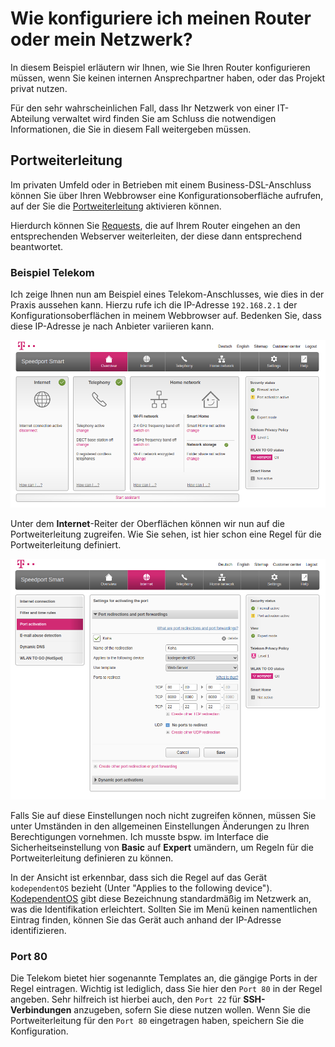 # Wie konfiguriere ich meinen Router oder mein Netzwerk?

In diesem Beispiel erläutern wir Ihnen, wie Sie Ihren Router konfigurieren müssen, wenn Sie keinen internen Ansprechpartner haben, oder das Projekt privat nutzen.  

Für den sehr wahrscheinlichen Fall, dass Ihr Netzwerk von einer IT-Abteilung verwaltet wird finden Sie am Schluss die notwendigen Informationen, die Sie in diesem Fall weitergeben müssen.

## Portweiterleitung

Im privaten Umfeld oder in Betrieben mit einem Business-DSL-Anschluss können Sie über Ihren Webbrowser eine Konfigurationsoberfläche aufrufen, auf der Sie die [Portweiterleitung](https://de.wikipedia.org/w/index.php?title=Portweiterleitung&oldid=198857220) aktivieren können. 

Hierdurch können Sie [Requests](https://de.wikipedia.org/w/index.php?title=Client-Server-Modell&oldid=206561421), die auf Ihrem Router eingehen an den entsprechenden Webserver weiterleiten, der diese dann entsprechend beantwortet.  

### Beispiel Telekom 

Ich zeige Ihnen nun am Beispiel eines Telekom-Anschlusses, wie dies in der Praxis aussehen kann. Hierzu rufe ich die IP-Adresse `192.168.2.1` der Konfigurationsoberflächen in meinem Webbrowser auf. Bedenken Sie, dass diese IP-Adresse je nach Anbieter variieren kann.  

![Hier sehen Sie Startseite](../docs/Images/ntw_home.png)  


Unter dem __Internet__-Reiter der Oberflächen können wir nun auf die Portweiterleitung zugreifen. Wie Sie sehen, ist hier schon eine Regel für die Portweiterleitung definiert.

![Hier sehen Sie den Reiter Internet](../docs/Images/ntw_port_activation.png)  

Falls Sie auf diese Einstellungen noch nicht zugreifen können, müssen Sie unter Umständen in den allgemeinen Einstellungen Änderungen zu Ihren Berechtigungen vornehmen. Ich musste bspw. im Interface die Sicherheitseinstellung von __Basic__ auf __Expert__ umändern, um Regeln für die Portweiterleitung definieren zu können.  

In der Ansicht ist erkennbar, dass sich die Regel auf das Gerät `kodependentOS` bezieht (Unter "Applies to the following device"). [KodependentOS](https://github.com/pders01/kodependentOS) gibt diese Bezeichnung standardmäßig im Netzwerk an, was die Identifikation erleichtert. Sollten Sie im Menü keinen namentlichen Eintrag finden, können Sie das Gerät auch anhand der IP-Adresse identifizieren.  

### Port 80

Die Telekom bietet hier sogenannte Templates an, die gängige Ports in der Regel eintragen. Wichtig ist lediglich, dass Sie hier den `Port 80` in der Regel angeben. Sehr hilfreich ist hierbei auch, den `Port 22` für __SSH-Verbindungen__ anzugeben, sofern Sie diese nutzen wollen. Wenn Sie die Portweiterleitung für den `Port 80` eingetragen haben, speichern Sie die Konfiguration. 

